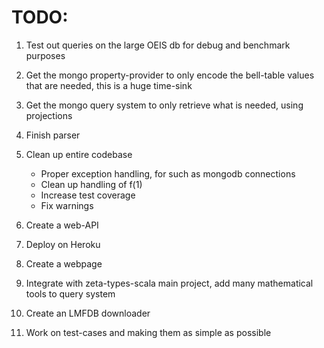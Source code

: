 
# TODO:

1. Test out queries on the large OEIS db for debug and benchmark purposes

2. Get the mongo property-provider to only encode the bell-table values that are needed, this is a huge time-sink

3. Get the mongo query system to only retrieve what is needed, using projections

4. Finish parser

5. Clean up entire codebase
    - Proper exception handling, for such as mongodb connections
    - Clean up handling of f(1)
    - Increase test coverage
    - Fix warnings

6. Create a web-API

7. Deploy on Heroku

8. Create a webpage

9. Integrate with zeta-types-scala main project, add many mathematical tools to query system

10. Create an LMFDB downloader

11. Work on test-cases and making them as simple as possible
